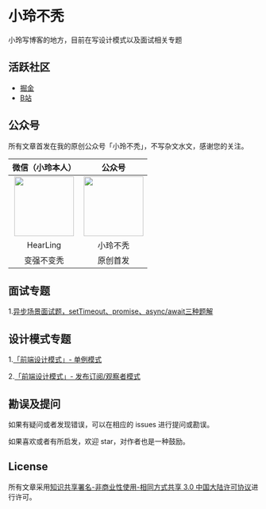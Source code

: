 # 小玲不秃

小玲写博客的地方，目前在写设计模式以及面试相关专题

## 活跃社区

- [掘金](https://juejin.cn/user/3922690515936312)
- [B站](https://space.bilibili.com/201738571)

## 公众号

所有文章首发在我的原创公众号「小玲不秃」，不写杂文水文，感谢您的关注。

|微信（小玲本人）|公众号|
|:----:|:----:|
|<img src="https://cdn.jsdelivr.net/gh/Chocolate1999/cdn@master/img/202204052043534.jpg" width="120">|<img src="https://cdn.jsdelivr.net/gh/Chocolate1999/cdn@master/img/202204052041351.jpg" width="120">|
|HearLing|小玲不秃|
|变强不变秃|原创首发|

## 面试专题

1.[异步场景面试题，setTimeout、promise、async/await三种题解](https://github.com/HearLing/Blog/issues/1)

## 设计模式专题
1.[「前端设计模式」- 单例模式 ](https://github.com/HearLing/Blog/issues/3)

2.[「前端设计模式」- 发布订阅/观察者模式](https://github.com/HearLing/Blog/issues/2)



## 勘误及提问

如果有疑问或者发现错误，可以在相应的 issues 进行提问或勘误。

如果喜欢或者有所启发，欢迎 star，对作者也是一种鼓励。

## License

所有文章采用[知识共享署名-非商业性使用-相同方式共享 3.0 中国大陆许可协议](http://creativecommons.org/licenses/by-nc-sa/3.0/cn/)进行许可。
